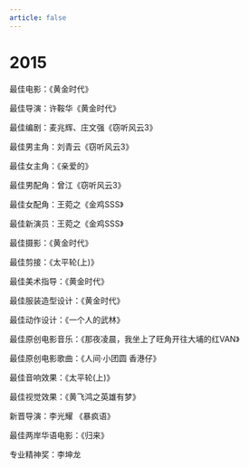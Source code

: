 ```yaml
---
article: false
---
```


# 2015

最佳电影：《黄金时代》

最佳导演：许鞍华《黄金时代》

最佳编剧：麦兆辉、庄文强《窃听风云3》

最佳男主角：刘青云《窃听风云3》

最佳女主角：《亲爱的》

最佳男配角：曾江《窃听风云3》

最佳女配角：王菀之《金鸡SSS》

最佳新演员：王菀之《金鸡SSS》

最佳摄影：《黄金时代》

最佳剪接：《太平轮(上)》

最佳美术指导：《黄金时代》

最佳服装造型设计：《黄金时代》

最佳动作设计：《一个人的武林》

最佳原创电影音乐：《那夜凌晨，我坐上了旺角开往大埔的红VAN》

最佳原创电影歌曲：《人间·小团圆 香港仔》

最佳音响效果：《太平轮(上)》

最佳视觉效果：《黄飞鸿之英雄有梦》

新晋导演：李光耀 《暴疯语》

最佳两岸华语电影：《归来》

专业精神奖：李坤龙
